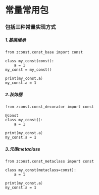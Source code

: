 # 常量常用包

### 包括三种常量实现方式

##### 1.基类继承
```
from zconst.const_base import const

class my_const(const):
    a = 1
my_const = my_const()

print(my_const.a)
my_const.a = 1
```

##### 2.装饰器
```
from zconst.const_decorator import const

@const
class my_const():
    a = 1

print(my_const.a)
my_const.a = 1
```

##### 3.元类metaclass
```
from zconst.const_metaclass import const

class my_const(metaclass=const):
    a = 1

print(my_const.a)
my_const.a = 1
```
